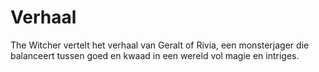 # Verhaal

The Witcher vertelt het verhaal van Geralt of Rivia, een monsterjager die balanceert tussen goed en kwaad in een wereld vol magie en intriges.
